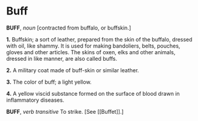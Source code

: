 # Buff

**BUFF**, _noun_ \[contracted from buffalo, or buffskin.\]

**1.** Buffskin; a sort of leather, prepared from the skin of the buffalo, dressed with oil, like shammy. It is used for making bandoliers, belts, pouches, gloves and other articles. The skins of oxen, elks and other animals, dressed in like manner, are also called buffs.

**2.** A military coat made of buff-skin or similar leather.

**3.** The color of buff; a light yellow.

**4.** A yellow viscid substance formed on the surface of blood drawn in inflammatory diseases.

**BUFF**, _verb transitive_ To strike. \[See [[Buffet]].\]